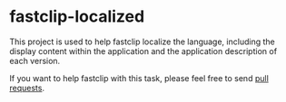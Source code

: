 # fastclip-localized

This project is used to help fastclip localize the language, including the display content within the application and the application description of each version. 

If you want to help fastclip with this task, please feel free to send [pull requests](https://github.com/shenruisi/fastclip-localized/pulls).
